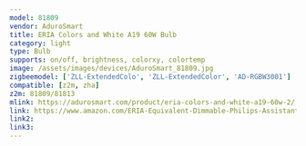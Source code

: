 ```yaml
---
model: 81809
vendor: AduroSmart
title: ERIA Colors and White A19 60W Bulb
category: light
type: Bulb
supports: on/off, brightness, colorxy, colortemp
image: /assets/images/devices/AduroSmart_81809.jpg
zigbeemodel: ['ZLL-ExtendedColo', 'ZLL-ExtendedColor', 'AD-RGBW3001']
compatible: [z2m, zha]
z2m: 81809/81813
mlink: https://adurosmart.com/product/eria-colors-and-white-a19-60w-2/
link: https://www.amazon.com/ERIA-Equivalent-Dimmable-Philips-Assistant/dp/B07HFTG4RK
link2: 
link3: 
---
```

